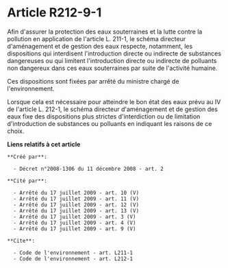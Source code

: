 # Article R212-9-1

Afin d'assurer la protection des eaux souterraines et la lutte contre la pollution en application de l'article L. 211-1, le
schéma directeur d'aménagement et de gestion des eaux respecte, notamment, les dispositions qui interdisent l'introduction
directe ou indirecte de substances dangereuses ou qui limitent l'introduction directe ou indirecte de polluants non dangereux
dans ces eaux souterraines par suite de l'activité humaine. 

Ces dispositions sont fixées par arrêté du ministre chargé de l'environnement. 

Lorsque cela est nécessaire pour atteindre le bon état des eaux prévu au IV de l'article L. 212-1, le schéma directeur
d'aménagement et de gestion des eaux fixe des dispositions plus strictes d'interdiction ou de limitation d'introduction de
substances ou polluants en indiquant les raisons de ce choix.

**Liens relatifs à cet article**

	**Créé par**:

	  - Décret n°2008-1306 du 11 décembre 2008 - art. 2

	**Cité par**:

	  - Arrêté du 17 juillet 2009 - art. 10 (V)
	  - Arrêté du 17 juillet 2009 - art. 11 (V)
	  - Arrêté du 17 juillet 2009 - art. 12 (V)
	  - Arrêté du 17 juillet 2009 - art. 13 (V)
	  - Arrêté du 17 juillet 2009 - art. 3 (V)
	  - Arrêté du 17 juillet 2009 - art. 4 (V)
	  - Arrêté du 17 juillet 2009 - art. 9 (V)

	**Cite**:

	  - Code de l'environnement - art. L211-1
	  - Code de l'environnement - art. L212-1
